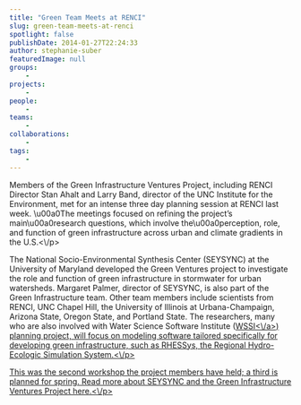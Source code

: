 ```yaml
---
title: "Green Team Meets at RENCI"
slug: green-team-meets-at-renci
spotlight: false
publishDate: 2014-01-27T22:24:33
author: stephanie-suber
featuredImage: null
groups:
    - 
projects:
    - 
people:
    - 
teams: 
    - 
collaborations:
    - 
tags:
    - 
---
```

<p>Members of the Green Infrastructure Ventures Project, including RENCI Director Stan Ahalt and Larry Band, director of the UNC Institute for the Environment, met for an intense three day planning session at RENCI last week. \u00a0The meetings focused on refining the project&#8217;s main\u00a0research questions, which involve the\u00a0perception, role, and function of green infrastructure across urban and climate gradients in the U.S.<\/p>
<p>The National Socio-Environmental Synthesis Center (SEYSYNC) at the University of Maryland developed the Green Ventures project to investigate the role and function of green infrastructure in stormwater for urban watersheds. Margaret Palmer, director of SEYSYNC, is also part of the Green Infrastructure team. Other team members include scientists from RENCI, UNC Chapel Hill, the University of Illinois at Urbana-Champaign, Arizona State, Oregon State, and Portland State. The researchers, many who are also involved with Water Science Software Institute (<a title="WSSI" href="http:\/\/www.renci.org\/research\/water-science-software-institute\/">WSSI<\/a>) planning project, will focus on modeling software tailored specifically for developing green infrastructure, such as RHESSys, the Regional Hydro-Ecologic Simulation System.<\/p>
<p>This was the second workshop the project members have held; a third is planned for spring. Read more about SEYSYNC and the Green Infrastructure Ventures Project here.<\/p>
<!-- AddThis Advanced Settings generic via filter on the_content --><!-- AddThis Share Buttons generic via filter on the_content -->
